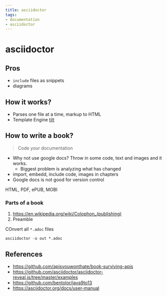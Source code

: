 ```yaml
---
title: asciidoctor
tags:
- documentation
- asciidoctor
---
```


# asciidoctor

<TagLinks />

## Pros

* `include` files as snippets
* diagrams

## How it works?

* Parses one file at a time, markup to HTML
* Template Engine [tilt](https://github.com/rtomayko/tilt)

## How to write a book?

> Code your documentation

* Why not use google docs? Throw in some code, text and images and it works.
  * Biggest problem is analyzing what has changed
* import, embedd, include code, images in chapters
* Google docs is not good for version control


HTML, PDF, ePUB, MOBI

### Parts of a book

1. https://en.wikipedia.org/wiki/Colophon_(publishing)
2. Preamble

COnvert all `*.adoc` files
```
asciidoctor -o out *.adoc
```

## References

* https://github.com/apisyouwonthate/book-surviving-apis
* https://github.com/asciidoctor/asciidoctor-reveal.js/tree/master/examples
* https://github.com/bentolor/java9to13
* https://asciidoctor.org/docs/user-manual


<Footer />

